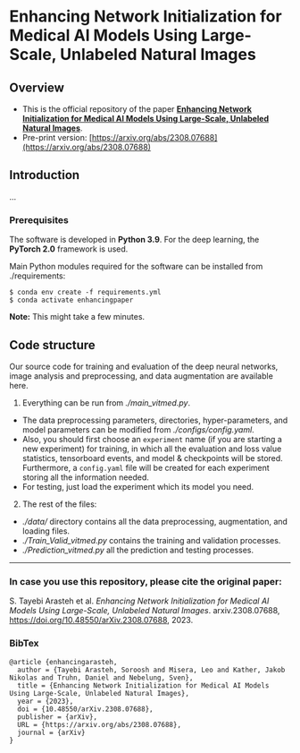# Enhancing Network Initialization for Medical AI Models Using Large-Scale, Unlabeled Natural Images


Overview
------

* This is the official repository of the paper [**Enhancing Network Initialization for Medical AI Models Using Large-Scale, Unlabeled Natural Images**](https://arxiv.org/abs/2308.07688).
* Pre-print version: [https://arxiv.org/abs/2308.07688](https://arxiv.org/abs/2308.07688)


Introduction
------
...

### Prerequisites

The software is developed in **Python 3.9**. For the deep learning, the **PyTorch 2.0** framework is used.



Main Python modules required for the software can be installed from ./requirements:

```
$ conda env create -f requirements.yml
$ conda activate enhancingpaper
```

**Note:** This might take a few minutes.


Code structure
---

Our source code for training and evaluation of the deep neural networks, image analysis and preprocessing, and data augmentation are available here.

1. Everything can be run from *./main_vitmed.py*. 
* The data preprocessing parameters, directories, hyper-parameters, and model parameters can be modified from *./configs/config.yaml*.
* Also, you should first choose an `experiment` name (if you are starting a new experiment) for training, in which all the evaluation and loss value statistics, tensorboard events, and model & checkpoints will be stored. Furthermore, a `config.yaml` file will be created for each experiment storing all the information needed.
* For testing, just load the experiment which its model you need.

2. The rest of the files:
* *./data/* directory contains all the data preprocessing, augmentation, and loading files.
* *./Train_Valid_vitmed.py* contains the training and validation processes.
* *./Prediction_vitmed.py* all the prediction and testing processes.

------
### In case you use this repository, please cite the original paper:

S. Tayebi Arasteh et al. *Enhancing Network Initialization for Medical AI Models Using Large-Scale, Unlabeled Natural Images*. arxiv.2308.07688, https://doi.org/10.48550/arXiv.2308.07688, 2023.

### BibTex

    @article {enhancingarasteh,
      author = {Tayebi Arasteh, Soroosh and Misera, Leo and Kather, Jakob Nikolas and Truhn, Daniel and Nebelung, Sven},
      title = {Enhancing Network Initialization for Medical AI Models Using Large-Scale, Unlabeled Natural Images},
      year = {2023},
      doi = {10.48550/arXiv.2308.07688},
      publisher = {arXiv},
      URL = {https://arxiv.org/abs/2308.07688},
      journal = {arXiv}
    }
